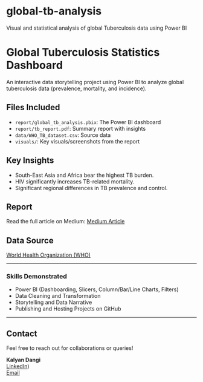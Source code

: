 # global-tb-analysis
Visual and statistical analysis of global Tuberculosis data using Power BI

# Global Tuberculosis Statistics Dashboard

An interactive data storytelling project using Power BI to analyze global tuberculosis data (prevalence, mortality, and incidence).

## Files Included
- `report/global_tb_analysis.pbix`: The Power BI dashboard
- `report/tb_report.pdf`: Summary report with insights
- `data/WHO_TB_dataset.csv`: Source data
- `visuals/`: Key visuals/screenshots from the report

## Key Insights
- South-East Asia and Africa bear the highest TB burden.
- HIV significantly increases TB-related mortality.
- Significant regional differences in TB prevalence and control.

## Report
Read the full article on Medium: [Medium Article](https://medium.com/@yourusername/global-tuberculosis-statistics-prevalence-mortality-and-incidence-analysis-12d96abadbf0)

## Data Source
[World Health Organization (WHO)](https://www.who.int/teams/global-tuberculosis-programme/data)

---

### Skills Demonstrated
- Power BI (Dashboarding, Slicers, Column/Bar/Line Charts, Filters)
- Data Cleaning and Transformation
- Storytelling and Data Narrative
- Publishing and Hosting Projects on GitHub

---

## Contact
Feel free to reach out for collaborations or queries!

**Kalyan Dangi**  
[LinkedIn](https://www.linkedin.com/in/kalyandangi/))  
[Email](mailto:kalyandangi@outlook.com)
